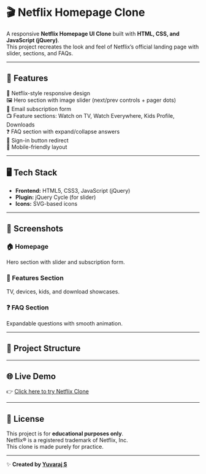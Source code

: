 # 🎬 Netflix Homepage Clone  

A responsive **Netflix Homepage UI Clone** built with **HTML, CSS, and JavaScript (jQuery)**.  
This project recreates the look and feel of Netflix’s official landing page with slider, sections, and FAQs.

---

## 🚀 Features  
🎨 Netflix-style responsive design  
🖼️ Hero section with image slider (next/prev controls + pager dots)  
📝 Email subscription form  
📺 Feature sections: Watch on TV, Watch Everywhere, Kids Profile, Downloads  
❓ FAQ section with expand/collapse answers  
🔑 Sign-in button redirect  
📱 Mobile-friendly layout  

---

## 🖥️ Tech Stack  
- **Frontend:** HTML5, CSS3, JavaScript (jQuery)  
- **Plugin:** jQuery Cycle (for slider)  
- **Icons:** SVG-based icons  

---

## 📸 Screenshots  
### 🏠 Homepage  
Hero section with slider and subscription form.  

### 📂 Features Section  
TV, devices, kids, and download showcases.  

### ❓ FAQ Section  
Expandable questions with smooth animation.  

---

## 📂 Project Structure  

---

## 🌐 Live Demo  
👉 [Click here to try Netflix Clone](https://yuvarajssyk.github.io/netflix-clone/)  

---

## 📄 License  
This project is for **educational purposes only**.  
Netflix® is a registered trademark of Netflix, Inc.  
This clone is made purely for practice.  

---

✨ **Created by [Yuvaraj S](https://github.com/yuvarajssyk)**  
